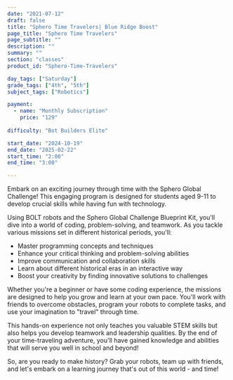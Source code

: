 ```yaml
---
date: "2021-07-12"
draft: false
title: "Sphero Time Travelers| Blue Ridge Boost"
page_title: "Sphero Time Travelers"
page_subtitle: ""
description: ""
summary: ""
section: "classes"
product_id: "Sphero-Time-Travelers"

day_tags: ["Saturday"]
grade_tags: ["4th", "5th"]
subject_tags: ["Robotics"]

payment:
  - name: "Monthly Subscription"
    price: "129"
  
difficulty: "Bot Builders Elite"

start_date: "2024-10-19"
end_date: "2025-02-22"
start_time: "2:00"
end_time: "3:00"

---
```

Embark on an exciting journey through time with the Sphero Global Challenge! This engaging program is designed for students aged 9-11 to develop crucial skills while having fun with technology.

Using BOLT robots and the Sphero Global Challenge Blueprint Kit, you'll dive into a world of coding, problem-solving, and teamwork. As you tackle various missions set in different historical periods, you'll:

- Master programming concepts and techniques
- Enhance your critical thinking and problem-solving abilities
- Improve communication and collaboration skills
- Learn about different historical eras in an interactive way
- Boost your creativity by finding innovative solutions to challenges

Whether you're a beginner or have some coding experience, the missions are designed to help you grow and learn at your own pace. You'll work with friends to overcome obstacles, program your robots to complete tasks, and use your imagination to "travel" through time.

This hands-on experience not only teaches you valuable STEM skills but also helps you develop teamwork and leadership qualities. By the end of your time-traveling adventure, you'll have gained knowledge and abilities that will serve you well in school and beyond!

So, are you ready to make history? Grab your robots, team up with friends, and let's embark on a learning journey that's out of this world - and time!